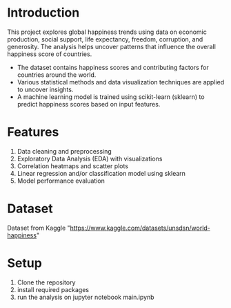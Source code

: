 # Introduction
This project explores global happiness trends using data on economic production, social support, life expectancy, freedom, corruption, and generosity. The analysis helps uncover patterns that influence the overall happiness score of countries.
- The dataset contains happiness scores and contributing factors for countries around the world.
- Various statistical methods and data visualization techniques are applied to uncover insights.
- A machine learning model is trained using scikit-learn (sklearn) to predict happiness scores based on input features.

# Features
1. Data cleaning and preprocessing
2. Exploratory Data Analysis (EDA) with visualizations
3. Correlation heatmaps and scatter plots
4. Linear regression and/or classification model using sklearn
5. Model performance evaluation

# Dataset
Dataset from Kaggle "https://www.kaggle.com/datasets/unsdsn/world-happiness"

# Setup
1. Clone the repository
2. install required packages
3. run the analysis on jupyter notebook main.ipynb 

